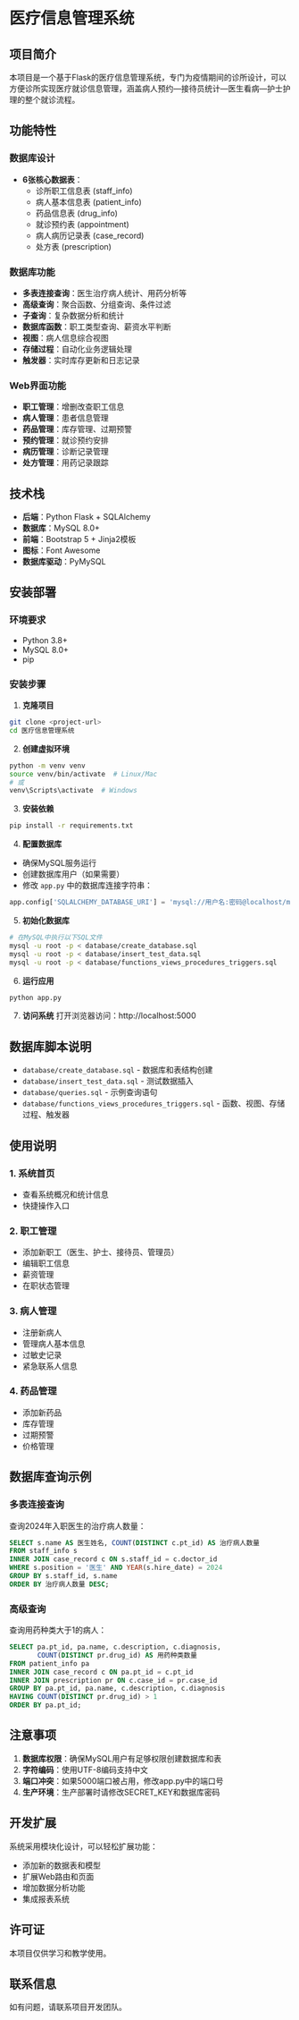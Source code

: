 # 医疗信息管理系统

## 项目简介

本项目是一个基于Flask的医疗信息管理系统，专门为疫情期间的诊所设计，可以方便诊所实现医疗就诊信息管理，涵盖病人预约—接待员统计—医生看病—护士护理的整个就诊流程。

## 功能特性

### 数据库设计
- **6张核心数据表**：
  - 诊所职工信息表 (staff_info)
  - 病人基本信息表 (patient_info)
  - 药品信息表 (drug_info)
  - 就诊预约表 (appointment)
  - 病人病历记录表 (case_record)
  - 处方表 (prescription)

### 数据库功能
- **多表连接查询**：医生治疗病人统计、用药分析等
- **高级查询**：聚合函数、分组查询、条件过滤
- **子查询**：复杂数据分析和统计
- **数据库函数**：职工类型查询、薪资水平判断
- **视图**：病人信息综合视图
- **存储过程**：自动化业务逻辑处理
- **触发器**：实时库存更新和日志记录

### Web界面功能
- **职工管理**：增删改查职工信息
- **病人管理**：患者信息管理
- **药品管理**：库存管理、过期预警
- **预约管理**：就诊预约安排
- **病历管理**：诊断记录管理
- **处方管理**：用药记录跟踪

## 技术栈

- **后端**：Python Flask + SQLAlchemy
- **数据库**：MySQL 8.0+
- **前端**：Bootstrap 5 + Jinja2模板
- **图标**：Font Awesome
- **数据库驱动**：PyMySQL

## 安装部署

### 环境要求
- Python 3.8+
- MySQL 8.0+
- pip

### 安装步骤

1. **克隆项目**
```bash
git clone <project-url>
cd 医疗信息管理系统
```

2. **创建虚拟环境**
```bash
python -m venv venv
source venv/bin/activate  # Linux/Mac
# 或
venv\Scripts\activate  # Windows
```

3. **安装依赖**
```bash
pip install -r requirements.txt
```

4. **配置数据库**
- 确保MySQL服务运行
- 创建数据库用户（如果需要）
- 修改 `app.py` 中的数据库连接字符串：
```python
app.config['SQLALCHEMY_DATABASE_URI'] = 'mysql://用户名:密码@localhost/medical_management_system'
```

5. **初始化数据库**
```bash
# 在MySQL中执行以下SQL文件
mysql -u root -p < database/create_database.sql
mysql -u root -p < database/insert_test_data.sql
mysql -u root -p < database/functions_views_procedures_triggers.sql
```

6. **运行应用**
```bash
python app.py
```

7. **访问系统**
打开浏览器访问：http://localhost:5000

## 数据库脚本说明

- `database/create_database.sql` - 数据库和表结构创建
- `database/insert_test_data.sql` - 测试数据插入
- `database/queries.sql` - 示例查询语句
- `database/functions_views_procedures_triggers.sql` - 函数、视图、存储过程、触发器

## 使用说明

### 1. 系统首页
- 查看系统概况和统计信息
- 快捷操作入口

### 2. 职工管理
- 添加新职工（医生、护士、接待员、管理员）
- 编辑职工信息
- 薪资管理
- 在职状态管理

### 3. 病人管理
- 注册新病人
- 管理病人基本信息
- 过敏史记录
- 紧急联系人信息

### 4. 药品管理
- 添加新药品
- 库存管理
- 过期预警
- 价格管理

## 数据库查询示例

### 多表连接查询
查询2024年入职医生的治疗病人数量：
```sql
SELECT s.name AS 医生姓名, COUNT(DISTINCT c.pt_id) AS 治疗病人数量
FROM staff_info s 
INNER JOIN case_record c ON s.staff_id = c.doctor_id
WHERE s.position = '医生' AND YEAR(s.hire_date) = 2024
GROUP BY s.staff_id, s.name
ORDER BY 治疗病人数量 DESC;
```

### 高级查询
查询用药种类大于1的病人：
```sql
SELECT pa.pt_id, pa.name, c.description, c.diagnosis, 
       COUNT(DISTINCT pr.drug_id) AS 用药种类数量
FROM patient_info pa
INNER JOIN case_record c ON pa.pt_id = c.pt_id
INNER JOIN prescription pr ON c.case_id = pr.case_id
GROUP BY pa.pt_id, pa.name, c.description, c.diagnosis
HAVING COUNT(DISTINCT pr.drug_id) > 1
ORDER BY pa.pt_id;
```

## 注意事项

1. **数据库权限**：确保MySQL用户有足够权限创建数据库和表
2. **字符编码**：使用UTF-8编码支持中文
3. **端口冲突**：如果5000端口被占用，修改app.py中的端口号
4. **生产环境**：生产部署时请修改SECRET_KEY和数据库密码

## 开发扩展

系统采用模块化设计，可以轻松扩展功能：
- 添加新的数据表和模型
- 扩展Web路由和页面
- 增加数据分析功能
- 集成报表系统

## 许可证

本项目仅供学习和教学使用。

## 联系信息

如有问题，请联系项目开发团队。 